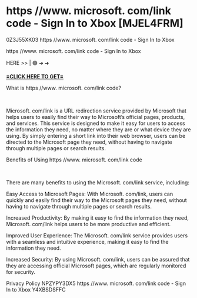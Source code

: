 # https //www. microsoft. com/link code - Sign In to Xbox [MJEL4FRM]

0Z3J55XK03 https //www. microsoft. com/link code - Sign In to Xbox 

https //www. microsoft. com/link code - Sign In to Xbox 

HERE >> | 🟢 ➜ ➜ 

**[=CLICK HERE TO GET=](https://www.google.com/url?q=https%3A%2F%2Fappbitly.com%2FDHFqQ)**

What is https //www. microsoft. com/link code?

​

Microsoft. com/link is a URL redirection service provided by Microsoft that helps users to easily find their way to Microsoft’s official pages, products, and services. This service is designed to make it easy for users to access the information they need, no matter where they are or what device they are using. By simply entering a short link into their web browser, users can be directed to the Microsoft page they need, without having to navigate through multiple pages or search results. 

Benefits of Using https //www. microsoft. com/link code

​

There are many benefits to using the Microsoft. com/link service, including:

Easy Access to Microsoft Pages: With Microsoft. com/link, users can quickly and easily find their way to the Microsoft pages they need, without having to navigate through multiple pages or search results. 

Increased Productivity: By making it easy to find the information they need, Microsoft. com/link helps users to be more productive and efficient. 

Improved User Experience: The Microsoft. com/link service provides users with a seamless and intuitive experience, making it easy to find the information they need. 

Increased Security: By using Microsoft. com/link, users can be assured that they are accessing official Microsoft pages, which are regularly monitored for security. 

Privacy Policy NPZYPY3DX5 https //www. microsoft. com/link code - Sign In to Xbox Y4XBSDSFFC

